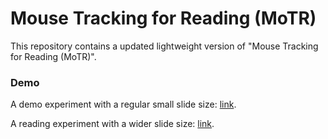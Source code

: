 # Mouse Tracking for Reading (MoTR)
This repository contains a updated lightweight version of "Mouse Tracking for Reading (MoTR)".

### Demo
A demo experiment with a regular small slide size: [link](https://dili-lab.github.io/MoTR-Loco/experiment/demo/).

A reading experiment with a wider slide size: [link](https://dili-lab.github.io/MoTR-Loco/experiment/en/).
